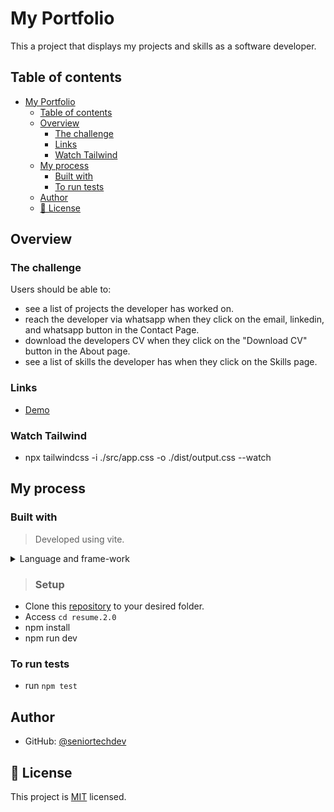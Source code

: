 # My Portfolio

This a project that displays my projects and skills as a software developer.

## Table of contents

- [My Portfolio](#my-portfolio)
  - [Table of contents](#table-of-contents)
  - [Overview](#overview)
    - [The challenge](#the-challenge)
    - [Links](#links)
    - [Watch Tailwind](#watch-tailwind)
  - [My process](#my-process)
    - [Built with](#built-with)
    - [To run tests](#to-run-tests)
  - [Author](#author)
  - [📝 License ](#-license-)

## Overview

### The challenge

Users should be able to:

- see a list of projects the developer has worked on.
- reach the developer via whatsapp when they click on the email, linkedin, and whatsapp button in the Contact Page.
- download the developers CV when they click on the "Download CV" button in the About page.
- see a list of skills the developer has when they click on the Skills page.

### Links

- [Demo](https://seniordev-portfolio.netlify.app/)
  
### Watch Tailwind

- npx tailwindcss -i ./src/app.css -o ./dist/output.css --watch

## My process

### Built with

> Developed using vite.
<details>
  <summary>Language and frame-work</summary>
  <ul>
    <li><a href="https://www.typescriptlang.org/">Typescript</a></li>
  </ul>
   <ul>
    <li><a href="https://react.dev/">React</a></li>
  </ul>
     <ul>
    <li><a href="https://vitejs.dev/">Vite</a></li>
  </ul>
</details>

>### Setup

- Clone this [repository](https://github.com/seniortechdev/resume.2.0) to your desired folder.
- Access `cd resume.2.0`
- npm install
- npm run dev

### To run tests

- run `npm test`

## Author

- GitHub: [@seniortechdev](https://github.com/https://github.com/seniortechdev)

## 📝 License <a name="license"></a>

This project is [MIT](./LICENSE) licensed.
